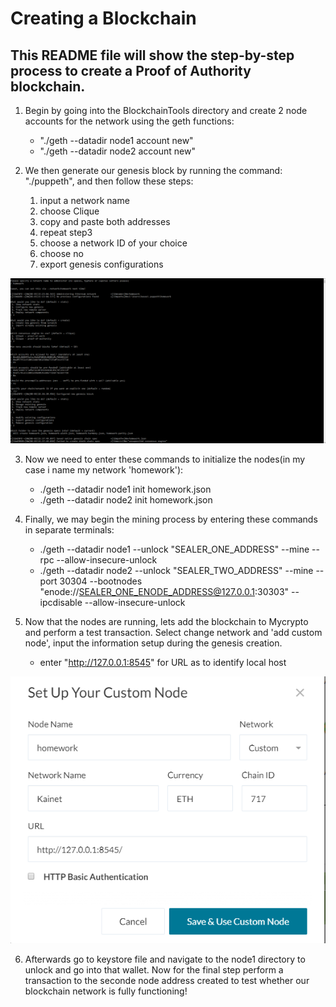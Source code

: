 # Creating a Blockchain 

## This README file will show the step-by-step process to create a Proof of Authority blockchain.

1. Begin by going into the BlockchainTools directory and create 2 node accounts for the network using the geth functions: 

    - "./geth --datadir node1 account new"
    - "./geth --datadir node2 account new"

2. We then generate our genesis block by running the command: "./puppeth", and then follow these steps:
    
    1. input a network name
    2. choose Clique
    3. copy and paste both addresses
    4. repeat step3
    5. choose a network ID of your choice
    6. choose no
    7. export genesis configurations

![Alt text](Resources/puppeth.PNG)


3. Now we need to enter these commands to initialize the nodes(in my case i name my network 'homework'):
    - ./geth --datadir node1 init homework.json
    - ./geth --datadir node2 init homework.json

4. Finally, we may begin the mining process by entering these commands in separate terminals:
    - ./geth --datadir node1 --unlock "SEALER_ONE_ADDRESS" --mine --rpc --allow-insecure-unlock
    - ./geth --datadir node2 --unlock "SEALER_TWO_ADDRESS" --mine --port 30304 --bootnodes "enode://SEALER_ONE_ENODE_ADDRESS@127.0.0.1:30303" --ipcdisable --allow-insecure-unlock

5. Now that the nodes are running, lets add the blockchain to Mycrypto and perform a test transaction. Select change network and 'add custom node', input the information setup during the genesis creation.
    - enter "http://127.0.0.1:8545" for URL as to identify local host

![Alt text](Resources/custom_net.PNG)

6. Afterwards go to keystore file and navigate to the node1 directory to unlock and go into that wallet. Now for the final step perform a transaction to the seconde node address created to test whether our blockchain network is fully functioning!